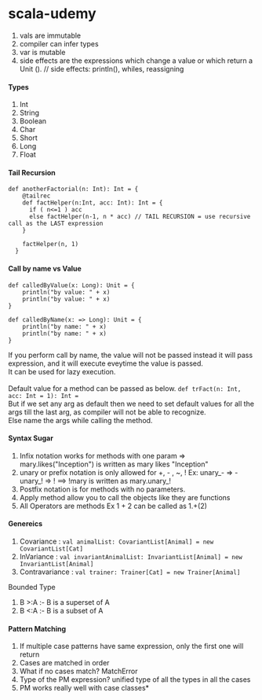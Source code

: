 # scala-udemy

1. vals are immutable
2. compiler can infer types
3. var is mutable
4. side effects are the expressions which change a value or which return a Unit ().  // side effects: println(), whiles, reassigning

#### Types
1. Int
2. String
3. Boolean
4. Char
5. Short
6. Long
7. Float

#### Tail Recursion

```
def anotherFactorial(n: Int): Int = {
    @tailrec
    def factHelper(n:Int, acc: Int): Int = {
      if ( n<=1 ) acc
      else factHelper(n-1, n * acc) // TAIL RECURSION = use recursive call as the LAST expression
    }

    factHelper(n, 1)
  }
```

#### Call by name vs Value
```
def calledByValue(x: Long): Unit = {
    println("by value: " + x)
    println("by value: " + x)
}

def calledByName(x: => Long): Unit = {
    println("by name: " + x)
    println("by name: " + x)
}
```

If you perform call by name, the value will not be passed instead it will pass expression, and it will execute eveytime the value is passed.<br>
It can be used for lazy execution. <br><br>
Default value for a method can be passed as below.
`def trFact(n: Int, acc: Int = 1): Int =`<br>
But if we set any arg as default then we need to set default values for all the args till the last arg, as compiler will not be able to recognize.<br>
Else name the args while calling the method.

#### Syntax Sugar
1. Infix notation works for methods with one param => mary.likes("Inception") is written as mary likes "Inception"
2. unary or prefix notation is only allowed for +, - , ~, ! Ex: unary_- => - unary_! => ! ==> !mary is written as mary.unary_!
3. Postfix notation is for methods with no parameters.
4. Apply method allow you to call the objects like they are functions
5. All Operators are methods Ex 1 + 2 can be called as 1.+(2)

#### Genereics
1. Covariance : `val animalList: CovariantList[Animal] = new CovariantList[Cat]`
2. InVariance : `val invariantAnimalList: InvariantList[Animal] = new InvariantList[Animal]`
3. Contravariance : `val trainer: Trainer[Cat] = new Trainer[Animal]`

Bounded Type
1. B >:A :- B is a superset of A
2. B <:A :- B is a subset of A

#### Pattern Matching
1. If multiple case patterns have same expression, only the first one will return
2. Cases are matched in order
3. What if no cases match? MatchError
4. Type of the PM expression? unified type of all the types in all the cases
5. PM works really well with case classes*
